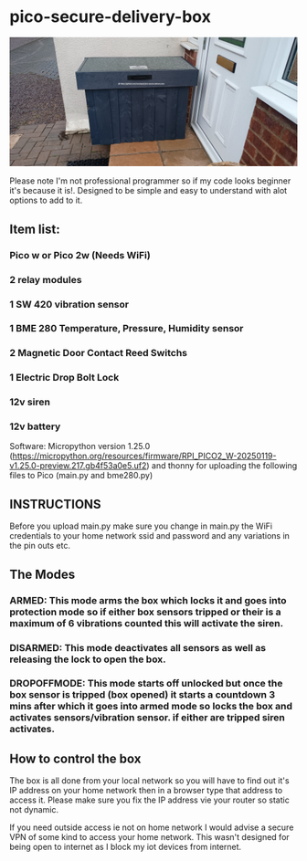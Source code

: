 # pico-secure-delivery-box
![How to build your own secure delivery box using a raspberry pi pico](Building-box/IMG_20250123_120316757.jpg)

Please note I'm not professional programmer so if my code looks beginner it's because it is!. Designed to be simple and easy to understand with alot options to add to it.

## Item list:

### Pico w or Pico 2w (Needs WiFi)
### 2 relay modules
### 1 SW 420 vibration sensor
### 1 BME 280 Temperature, Pressure, Humidity sensor
### 2 Magnetic Door Contact Reed Switchs
### 1 Electric Drop Bolt Lock
### 12v siren
### 12v battery

Software: Micropython version 1.25.0 (https://micropython.org/resources/firmware/RPI_PICO2_W-20250119-v1.25.0-preview.217.gb4f53a0e5.uf2) and thonny for uploading the following files to Pico (main.py and bme280.py)

## INSTRUCTIONS

Before you upload main.py make sure you change in main.py the WiFi credentials to your home network ssid and password and any variations in the pin outs etc.

## The Modes

### ARMED: This mode arms the box which locks it and goes into protection mode so if either box sensors tripped or their is a maximum of 6 vibrations counted this will activate the siren.

### DISARMED: This mode deactivates all sensors as well as releasing the lock to open the box.

### DROPOFFMODE: This mode starts off unlocked but once the box sensor is tripped (box opened) it starts a countdown 3 mins after which it goes into armed mode so locks the box and activates sensors/vibration sensor. if either are tripped siren activates.

## How to control the box

The box is all done from your local network so you will have to find out it's IP address on your home network then in a browser type that address to access it. Please make sure you fix the IP address vie your router so static not dynamic.

If you need outside access ie not on home network I would advise a secure VPN of some kind to access your home network. This wasn't designed for being open to internet as I block my iot devices from internet.

